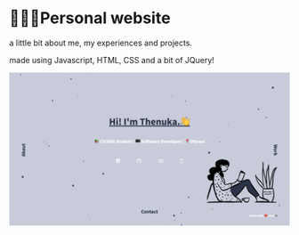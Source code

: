 # 👩🏾‍💻Personal website

a little bit about me, my experiences and projects.

made using Javascript, HTML, CSS and a bit of JQuery! 

![Website Screenshot](/images/website.png)

